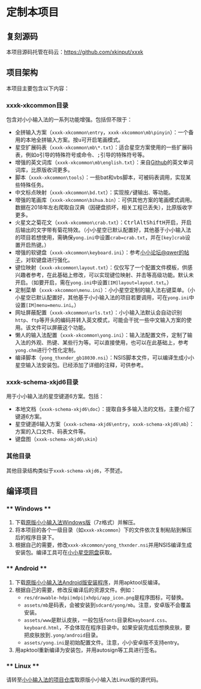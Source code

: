 # 定制本项目

## 复刻源码

本项目源码托管在码云：https://github.com/xkinput/xxxk

## 项目架构

本项目主要包含以下内容：

### xxxk-xkcommon目录

包含对小小输入法的一系列功能增强。包括但不限于：

* 全拼输入方案（`xxxk-xkcommon\entry`，`xxxk-xkcommon\mb\pinyin`）：一个备用的本地全拼输入方案。按<kbd>u</kbd>可开启笔画模式。
* 星空扩展码表（`xxxk-xkcommon\mb\*.txt`）：适合星空方案使用的一些扩展码表，例如<kbd>o</kbd>引导的特殊符号或命令、<kbd>;</kbd>引导的特殊符号等。
* 增强的英文词库（`xxxk-xkcommon\mb\english.txt`）：来自[Github](https://github.com/dwyl/english-words)的英文单词词库，比原版收词更多。
* 脚本（`xxxk-xkcommon\tools`）：一些bat和vbs脚本，可被码表调用，实现某些特殊任务。
* 中文标点映射（`xxxk-xkcommon\bd.txt`）：实现按<kbd>/</kbd>键输出`、`等功能。
* 增强的笔画库（`xxxk-xkcommon\bihua.bin`）：可供其他方案的笔画模式调用。数据在2018年左右爬取自汉典（因硬盘损坏，相关工程已丢失），比原版收字更多。
* 火星文之菊花文（`xxxk-xkcommon\crab.txt`）：<kbd>Ctrl</kbd><kbd>Alt</kbd><kbd>Shift</kbd><kbd>H</kbd>开启，开启后输出的文字带有菊花特效。（小小星空已默认配置好，其他基于小小输入法的项目若想使用，需确保`yong.ini`中设置`crab=crab.txt`，并在`[key]crab`设置开启热键。）
* 增强的软键盘（`xxxk-xkcommon\keyboard.ini`）：参考[小小论坛@qwer的帖子](http://yong.dgod.net/read.php?tid=3479)，对软键盘进行强化。
* 键位映射（`xxxk-xkcommon\layout.txt`）：仅仅写了一个配置文件模板，供感兴趣者参考，在此基础上修改，可以实现键位映射、并击等高级功能。默认未开启。（如要开启，需在`yong.ini`中设置`[IM]layout=layout.txt`。）
* 定制菜单（`xxxk-xkcommon\menu.ini`）：小小星空定制的输入法右键菜单。（小小星空已默认配置好，其他基于小小输入法的项目若要调用，可在`yong.ini`中设置`[IM]menu=menu.ini`。）
* 网址屏蔽配置（`xxxk-xkcommon\urls.txt`）：小小输入法默认会自动识别`http`、`ftp`等开头的编码并转入英文模式，可能会干扰一些中文输入方案的使用。该文件可以屏蔽这个功能。
* 懒人的输入法配置（`xxxk-xkcommon\yong.ini`）：输入法配置文件，定制了输入法的外观、热键、某些行为等。可以直接使用，也可以在此基础上，参考`yong.chm`进行个性化定制。
* 编译脚本（`yong_thxnder_gb18030.nsi`）：NSIS脚本文件，可以编译生成小小星空输入法安装包。已经添加了详细的注释，可供参考。

### xxxk-schema-xkjd6目录

用于小小输入法的星空键道6方案。包括：

* 本地文档（`xxxk-schema-xkjd6\doc`）：提取自多多输入法的文档，主要介绍了键道6方案。
* 星空键道6输入方案（`xxxk-schema-xkjd6\entry`，`xxxk-schema-xkjd6\mb`）：方案的入口文件、码表文件等。
* 键盘图（`xxxk-schema-xkjd6\skin`）

### 其他目录

其他目录结构类似于`xxxk-schema-xkjd6`，不赘述。

## 编译项目

<!-- tabs:start -->

### ** Windows **

1. 下载[原版小小输入法Windows版][小小网盘]（7z格式）并解压。
2. 将本项目的各个一级目录（如`xxxk-xkcommon`）下的文件依次复制粘贴到解压后的程序目录下。
3. 根据自己的需要，修改`xxxk-xkcommon/yong_thxnder.nsi`并用NSIS编译生成安装包。编译工具可在[小小星空网盘][小小星空网盘]获取。

### ** Android **

1. 下载[原版小小输入法Android版安装程序][小小网盘]，并用apktool反编译。
2. 根据自己的需要，修改反编译后的资源文件。例如：
   * `res/drawable-hdpi|mdpi|xhdpi/app_icon.png`是程序图标，可替换。
   * `assets/mb`是码表，会被安装到`sdcard/yong/mb`。注意，安卓版不会覆盖安装。
   * `assets/www`是默认皮肤，一般包括`fonts`目录和`keyboard.css`、`keyboard.html`，不会体现在程序目录中。如果安装完成后想换皮肤，要把皮肤放到`.yong/android`目录。
   * `assets/yong.ini`是初始配置文件。注意，小小安卓版不支持entry。
3. 用apktool重新编译为安装包，并用autosign等工具进行签名。

### ** Linux **

请转至[小小输入法的项目仓库][小小项目]取原版小小输入法Linux版的源代码。

<!-- tabs:end -->



[小小网盘]: http://yongim.ys168.com/ "小小输入法网盘"
[小小论坛]:http://yong.dgod.net/ "小小输入法论坛"
[小小项目]: https://github.com/dgod/yong "小小输入法项目页"

[小小星空网盘]: http://xxxk.ys168.com/ "小小星空网盘"

[星空QQ群]: https://jq.qq.com/?_wv=1027&k=5tVcZlL "星空QQ群"
[星空官网]: https://xkinput.github.io/ "星空系列方案官网"
[小小星空项目]: https://github.com/xkinput/xxxk "小小星空项目"

[星空电报群]: https://t.me/xkinput "星空电报群"


